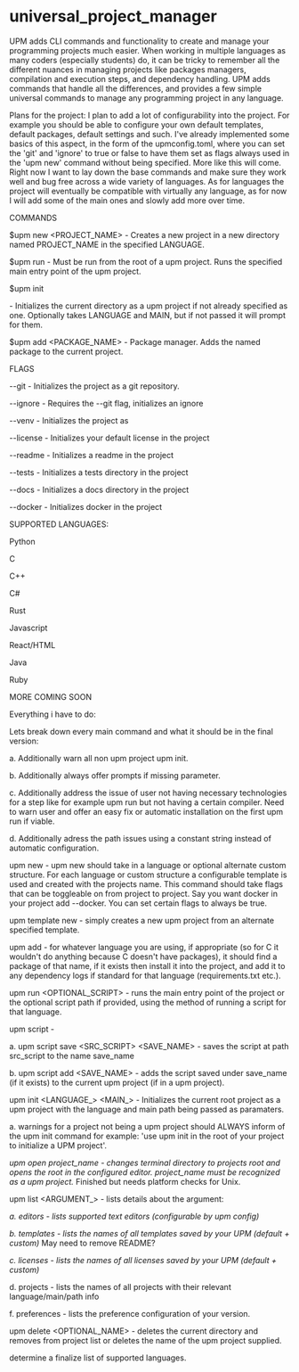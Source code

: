 # universal_project_manager

UPM adds CLI commands and functionality to create and manage your programming projects much easier. When working in multiple languages as many coders (especially students) do, it can be tricky to remember all the different nuances in managing projects like packages managers, compilation and execution steps, and dependency handling. UPM adds commands that handle all the differences, and provides a few simple universal commands to manage any programming project in any language.

Plans for the project:
I plan to add a lot of configurability into the project. For example you should be able to configure your own default templates, default packages, default settings and such. I've already implemented some basics of this aspect, in the form of the upmconfig.toml, where you can set the 'git' and 'ignore' to true or false to have them set as flags always used in the 'upm new' command without being specified. More like this will come. Right now I want to lay down the base commands and make sure they work well and bug free across a wide variety of languages. As for languages the project will eventually be compatible with virtually any language, as for now I will add some of the main ones and slowly add more over time.

COMMANDS

$upm new <PROJECT_NAME> <LANGUAGE> - Creates a new project in a new directory named PROJECT_NAME in the specified LANGUAGE.

$upm run - Must be run from the root of a upm project. Runs the specified main entry point of the upm project.

$upm init <LANGUAGE> <MAIN> - Initializes the current directory as a upm project if not already specified as one. Optionally takes LANGUAGE and MAIN, but if not passed it will prompt for them.

$upm add <PACKAGE_NAME> - Package manager. Adds the named package to the current project.

FLAGS

--git - Initializes the project as a git repository.

--ignore - Requires the --git flag, initializes an ignore

--venv - Initializes the project as

--license - Initializes your default license in the project

--readme - Initializes a readme in the project

--tests - Initializes a tests directory in the project

--docs - Initializes a docs directory in the project

--docker - Initializes docker in the project

SUPPORTED LANGUAGES:

Python

C

C++

C#

Rust

Javascript

React/HTML

Java

Ruby

MORE COMING SOON

Everything i have to do:

Lets break down every main command and what it should be in the final version:

a. Additionally warn all non upm project upm init.

b. Additionally always offer prompts if missing parameter.

c. Additionally address the issue of user not having necessary technologies for a step like for example upm run but not having a certain compiler. Need to warn user and offer an easy fix or automatic installation on the first upm run if viable.

d. Additionally adress the path issues using a constant string instead of automatic configuration.

upm new - upm new should take in a language or optional alternate custom structure. For each language or custom structure a configurable template is used and created with the projects name. This command should take flags that can be toggleable on from project to project. Say you want docker in your project add --docker. You can set certain flags to always be true.

upm template new - simply creates a new upm project from an alternate specified template.

upm add - for whatever language you are using, if appropriate (so for C it wouldn't do anything because C doesn't have packages), it should find a package of that name, if it exists then install it into the project, and add it to any dependency logs if standard for that language (requirements.txt etc.).

upm run <OPTIONAL_SCRIPT> - runs the main entry point of the project or the optional script path if provided, using the method of running a script for that language.

upm script -

a. upm script save <SRC><SRC_SCRIPT> <SAVE_NAME> - saves the script at path src_script to the name save_name

b. upm script add <SAVE_NAME> - adds the script saved under save_name (if it exists) to the current upm project (if in a upm project).

upm init <LANGUAGE_> <MAIN_> - Initializes the current root project as a upm project with the language and main path being passed as paramaters.

a. warnings for a project not being a upm project should ALWAYS inform of the upm init command for example: 'use upm init in the root of your project to initialize a UPM project'.

*upm open project_name - changes terminal directory to projects root and opens the root in the configured editor. project_name must be recognized as a upm project.* Finished but needs platform checks for Unix.

upm list <ARGUMENT_> - lists details about the argument:

*a. editors - lists supported text editors (configurable by upm config)*

*b. templates - lists the names of all templates saved by your UPM (default + custom)* May need to remove README?

*c. licenses - lists the names of all licenses saved by your UPM (default + custom)*

d. projects - lists the names of all projects with their relevant language/main/path info

f. preferences - lists the preference configuration of your version.

upm delete <OPTIONAL_NAME> - deletes the current directory and removes from project list or deletes the name of the upm project supplied.

determine a finalize list of supported languages.
